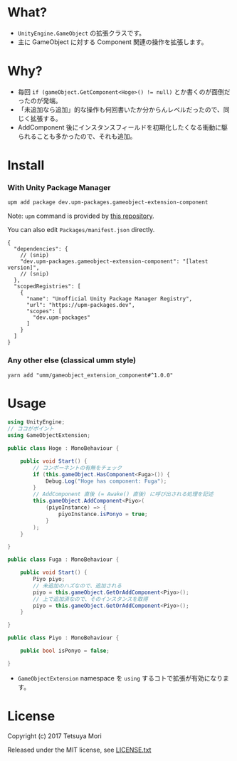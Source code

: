 # What?

* `UnityEngine.GameObject` の拡張クラスです。
* 主に GameObject に対する Component 関連の操作を拡張します。

# Why?

* 毎回 `if (gameObject.GetComponent<Hoge>() != null)` とか書くのが面倒だったのが発端。
* 「未追加なら追加」的な操作も何回書いたか分からんレベルだったので、同じく拡張する。
* AddComponent 後にインスタンスフィールドを初期化したくなる衝動に駆られることも多かったので、それも追加。

# Install

### With Unity Package Manager

```bash
upm add package dev.upm-packages.gameobject-extension-component
```

Note: `upm` command is provided by [this repository](https://github.com/upm-packages/upm-cli).

You can also edit `Packages/manifest.json` directly.

```jsonc
{
  "dependencies": {
    // (snip)
    "dev.upm-packages.gameobject-extension-component": "[latest version]",
    // (snip)
  },
  "scopedRegistries": [
    {
      "name": "Unofficial Unity Package Manager Registry",
      "url": "https://upm-packages.dev",
      "scopes": [
        "dev.upm-packages"
      ]
    }
  ]
}
```

### Any other else (classical umm style)

```shell
yarn add "umm/gameobject_extension_component#^1.0.0"
```

# Usage

```c#
using UnityEngine;
// ココがポイント
using GameObjectExtension;

public class Hoge : MonoBehaviour {

    public void Start() {
        // コンポーネントの有無をチェック
        if (this.gameObject.HasComponent<Fuga>()) {
            Debug.Log("Hoge has component: Fuga");
        }
        // AddComponent 直後 (= Awake() 直後) に呼び出される処理を記述
        this.gameObject.AddComponent<Piyo>(
            (piyoInstance) => {
                piyoInstance.isPonyo = true;
            }
        );
    }

}

public class Fuga : MonoBehaviour {

    public void Start() {
        Piyo piyo;
        // 未追加のハズなので、追加される
        piyo = this.gameObject.GetOrAddComponent<Piyo>();
        // 上で追加済なので、そのインスタンスを取得
        piyo = this.gameObject.GetOrAddComponent<Piyo>();
    }

}

public class Piyo : MonoBehaviour {

    public bool isPonyo = false;

}
```

* `GameObjectExtension` namespace を `using` するコトで拡張が有効になります。

# License

Copyright (c) 2017 Tetsuya Mori

Released under the MIT license, see [LICENSE.txt](LICENSE.txt)
